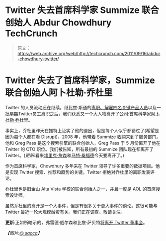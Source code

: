 # Twitter 失去首席科学家 Summize 联合创始人 Abdur Chowdhury TechCrunch

> 原文：<https://web.archive.org/web/http://techcrunch.com/2011/09/16/abdur-chowdhury-twitter/>

# Twitter 失去了首席科学家，Summize 联合创始人阿卜杜勒·乔杜里

Twitter 的人员流动还在继续。继比兹·斯通的[离职、](https://web.archive.org/web/20230205010608/https://techcrunch.com/2011/06/28/biz-stone-steps-back-from-twitter-to-relaunch-obvious-with-ev-williams-and-jason-goldman/)[解雇四名关键产品人员](https://web.archive.org/web/20230205010608/https://techcrunch.com/2011/07/20/twitter-cleaning-house-product/)以及一批[早期](https://web.archive.org/web/20230205010608/https://twitter.com/#!/crystal)Twitter员工离职之后，我们获悉又一个大人物离开了公司:首席科学家[阿卜杜勒·乔杜里](https://web.archive.org/web/20230205010608/http://www.crunchbase.com/person/abdur-chowdhury)。

事实上，乔杜里昨天在推特上证实了他的退出，但是每个人似乎都错过了(希望是因为每个人都在看 Disrupt)。2008 年，他带着 Summize [收购](https://web.archive.org/web/20230205010608/https://techcrunch.com/2008/07/15/confirmed-twitter-acquires-summize-search-engine/)来到了服务部门。他和 Greg Pass 是这个搜索引擎的联合创始人，Greg Pass 于 5 月份离开了他在 Twitter 的 CTO 职位。我们被告知，所有最初的 Summize 团队现在都离开了 Twitter。(*更新*:看来[埃里克·詹森](https://web.archive.org/web/20230205010608/https://twitter.com/#!/ej)和[马特·桑福德](https://web.archive.org/web/20230205010608/https://twitter.com/#!/mzsanford)今天要离开了。)

作为首席科学家，Chowdhury 多年来在 Twitter 领导了许多重要的数据项目。他是实现 Twitter 搜索、推荐和趋势的关键。Twitter 拒绝对乔杜里的离职发表评论。

乔杜里也是旧金山 Alta Vista 学校的联合创始人之一，并且一度是 AOL 的首席搜索设计师。

虽然乔杜里的离开是一个大事件，但是有很多关于更大事件的谈论。这很可能与 Twitter 最近一轮大规模融资有关。我们正在调查。敬请关注。

**更新**:正如所暗示的，弗雷德·威尔森和比詹·萨贝特[将离开 Twitter 董事会](https://web.archive.org/web/20230205010608/https://techcrunch.com/2011/09/16/confirmed-fred-wilson-and-bijan-sabet-to-leave-twitters-board/)。

*【图片:[@ sacca](https://web.archive.org/web/20230205010608/https://twitter.com/#!/sacca/status/112631851490869248)】*